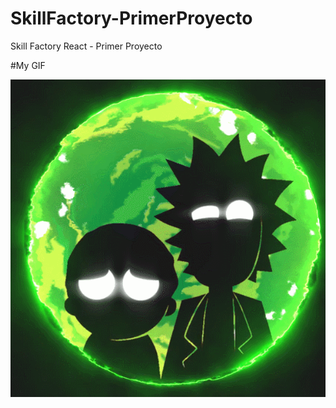 # SkillFactory-PrimerProyecto
Skill Factory React - Primer Proyecto

#My GIF

![](https://github.com/fmiguezo/SkillFactory-PrimerProyecto/blob/master/img/gifreadme.gif)
